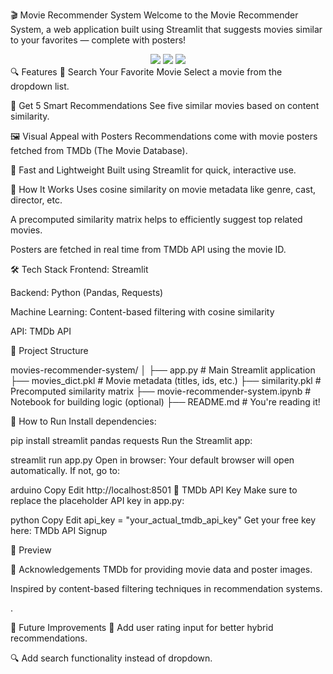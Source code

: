 🎬 Movie Recommender System
Welcome to the Movie Recommender System, a web application built using Streamlit that suggests movies similar to your favorites — complete with posters!

<div align="center"> <img src="https://img.shields.io/badge/Python-3.8+-blue.svg" /> <img src="https://img.shields.io/badge/Streamlit-1.0-red.svg" /> <img src="https://img.shields.io/badge/Machine%20Learning-Cosine%20Similarity-yellow.svg" /> </div>
🔍 Features
🔎 Search Your Favorite Movie
Select a movie from the dropdown list.

🤖 Get 5 Smart Recommendations
See five similar movies based on content similarity.

🖼️ Visual Appeal with Posters
Recommendations come with movie posters fetched from TMDb (The Movie Database).

🚀 Fast and Lightweight
Built using Streamlit for quick, interactive use.

🧠 How It Works
Uses cosine similarity on movie metadata like genre, cast, director, etc.

A precomputed similarity matrix helps to efficiently suggest top related movies.

Posters are fetched in real time from TMDb API using the movie ID.

🛠️ Tech Stack
Frontend: Streamlit

Backend: Python (Pandas, Requests)

Machine Learning: Content-based filtering with cosine similarity

API: TMDb API

📁 Project Structure

movies-recommender-system/
│
├── app.py                  # Main Streamlit application
├── movies_dict.pkl         # Movie metadata (titles, ids, etc.)
├── similarity.pkl          # Precomputed similarity matrix
├── movie-recommender-system.ipynb  # Notebook for building logic (optional)
├── README.md               # You're reading it!


🚀 How to Run
Install dependencies:


pip install streamlit pandas requests
Run the Streamlit app:

streamlit run app.py
Open in browser: Your default browser will open automatically. If not, go to:

arduino
Copy
Edit
http://localhost:8501
🔑 TMDb API Key
Make sure to replace the placeholder API key in app.py:

python
Copy
Edit
api_key = "your_actual_tmdb_api_key"
Get your free key here: TMDb API Signup

📸 Preview

🙌 Acknowledgements
TMDb for providing movie data and poster images.

Inspired by content-based filtering techniques in recommendation systems.

.

📌 Future Improvements
🎯 Add user rating input for better hybrid recommendations.

🔍 Add search functionality instead of dropdown.


